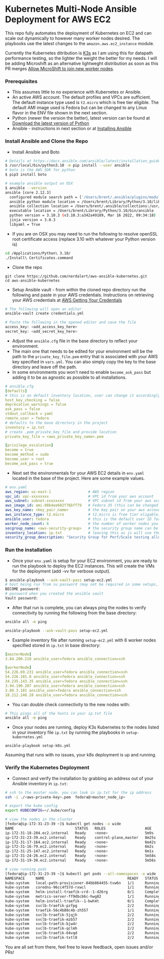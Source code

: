 # Kubernetes Multi-Node Ansible Deployment for AWS EC2

This repo fully automates the deployment of Kubernetes on EC2 and can scale out dynamically to however
many worker nodes desired. The playbooks use the latest changes to the `amazon.aws.ec2_instance` module.

Currently the Kubernetes ditribution is [K3s](https://github.com/k3s-io/k3s) as I am using this for datapath
performance testing, so the lighter the weight the better for my needs. I will be adding Microshift as an
alternative lightweght distribution as soon as this PR merges [Allow MicroShift to join new worker nodes](https://github.com/redhat-et/microshift/pull/471).

### Prerequisites

- This assumes little to no experience with Kubernetes or Ansible.
- An active AWS account. The default profiles and VPCs are sufficient. The default instance type used
  is `t2.micro` which is free tier eligible. The default AMI image used is Fedora but can be changed to
  any Linux flavor in the ENV file shown in the next section.
- Python (newer the version the better), latest version can be found at [Download the latest version of Python](https://www.python.org/downloads/)
- Ansible - instructions in next section or at [Installing Ansible](https://docs.ansible.com/ansible/latest/installation_guide/intro_installation.html#installing-ansible)


### Install Ansible and Clone the Repo


- Install Ansible and Boto

```sh
# Details at https://docs.ansible.com/ansible/latest/installation_guide/intro_installation.html
$ /usr/local/bin/python3.10 -m pip install --user ansible
# boto is the AWS SDK for python
$ pip3 install boto

# example ansible output on OSX
$ ansible --version
ansible [core 2.12.3]
  configured module search path = ['/Users/brent/.ansible/plugins/modules', '/usr/share/ansible/plugins/modules']
  ansible python module location = /Users/brent/Library/Python/3.10/lib/python/site-packages/ansible
  ansible collection location = /Users/brent/.ansible/collections:/usr/share/ansible/collections
  executable location = /Users/brent/Library/Python/3.10/bin/ansible
  python version = 3.10.3 (v3.10.3:a342a49189, Mar 16 2022, 09:34:18) [Clang 13.0.0 (clang-1300.0.29.30)]
  jinja version = 3.0.3
  libyaml = True
```

- If you are on OSX you may need to run the following to resolve openSSL root certificate access (replace 3.10 with whatever your Python version is)

```sh
cd /Applications/Python\ 3.10/
./Install\ Certificates.command
```


- Clone the repo
```
git clone https://github.com/nerdalert/aws-ansible-kubernetes.git
cd aws-ansible-kubernetes 
```


- Setup Ansible vault - from within the cloned repo directory run the following and paste in your
  AWS credentials. Instructions on retrieving your AWS credentials at [AWS Getting Your Credentials](https://docs.aws.amazon.com/sdk-for-javascript/v2/developer-guide/getting-your-credentials.html)

```sh
# The following will open an editor
ansible-vault create credentials.yml

# Paste the following in the opened editor and save the file
access_key: <add_access_key_here>
secret_key: <add_secret_key_here>
```

- Adjust the `ansible.cfg` file in the base directory to reflect your environment.
- The main one that needs to be edited for your environment will be the path to the
  `private_key_file.pem` entry that is associated with your AWS key specified in `vars.yml`.
  You can also simply copy the key to the base directory and leave off the path.
- In some environments you won't need to enable `become_ask_pass` but adding it to be as
  agnostic as possible to all installations.

```yaml
# ansible.cfg
[defaults]
# this is an default inventory location, user can change it accordingly
host_key_checking = false
deprecation_warnings = false
ask_pass = false
stdout_callback = yaml
remote_user = fedora
# defaults to the base directory in the project
inventory = ip.txt
# create .pem private_key_file and provide location
private_key_file = <aws_private_key_name>.pem

[privilege_escalation]
become = true
become_method = sudo
become_user = root
become_ask_pass = true
```

- Next set the environmentals for your AWS EC2 details in `env.yaml` located in the base
  of the project. Here are some example values.

```yaml
# env.yaml
aws_region: us-east-1                 # AWS region
vpc_id: vpc-xxxxxxxx                  # VPC id from your aws account
aws_subnet: subnet-xxxxxxxx           # VPC subnet id from your aws account
aws_image_id: ami-08b4ee602f76bff79   # Fedora 35 (this can be changed to most any Linux distro, be sure to change ansible_user name if you use a different distro)
aws_key_name: <key_pair_name>         # the key pair on your aws account to use
aws_instance_type: t2.micro           # t2.micro is free tier eligable, but you can use any type to scale up
ansible_user: fedora                  # this is the default user ID for your AMI image. Example, AWS AMI is ec2-user etc
worker_node_count: 6                  # the number of worker nodes you want to deploy
secgroup_name: <aws-security-group>   # the security group name can be an existing group or else it will be created by the playbook
inventory_location: ip.txt            # leaving this as is will use the ip.txt file in the base directory
security_group_description: "Security Group for Perf/Scale testing allowing ssh ingress"
```

### Run the installation

- Once your `env.yaml` is setup for your EC2 environment, you are ready to run the playbook to deploy the EC2 instances.
  This will create the VMs for the deployment (add -vv for verbose output).


```sh
$ ansible-playbook --ask-vault-pass setup-ec2.yml
# host being run from su password (may not be required in some setups, can disable in ansible.cfg)
BECOME password:
# password when you created the ansible vault
Vault password:
```

- After that run is complete, you can always ping the nodes to verify connectivity by running the following from the base directory:

```sh
ansible all -m ping
```

```sh
ansible-playbook --ask-vault-pass setup-ec2.yml
```

- Example inventory file after running `setup-ec2.yml` with 6 worker nodes specified stored in `ip.txt` in base directory:

```yaml
[masterNode]
3.84.200.218 ansible_user=fedora ansible_connection=ssh

[workerNode]
54.226.69.231 ansible_user=fedora ansible_connection=ssh
54.226.101.8 ansible_user=fedora ansible_connection=ssh
34.235.143.35 ansible_user=fedora ansible_connection=ssh
3.94.190.207 ansible_user=fedora ansible_connection=ssh
3.88.3.101 ansible_user=fedora ansible_connection=ssh
18.212.246.28 ansible_user=fedora ansible_connection=ssh
```

- You can double check connectivity to the new nodes with:

```sh
# This pings all of the hosts in your ip.txt file 
ansible all -m ping
```

- Once your nodes are running, deploy K3s Kubernetes to the nodes listed in your inventory file `ip.txt` by running the playbooks in `setup-kubernetes.yml`

```
ansible-playbook setup-k8s.yml
```

Assuming that runs with no issues, your k8s deployment is up and running.

### Verify the Kubernetes Deployment

- Connect and verify the installation by grabbing an address out of your Ansible inventory in `ip.txt`:

```sh
# ssh to the master node. you can look in ip.txt for the ip address
ssh -i ./<aws-private-key>.pem  fedora@<master_node_ip>

# export the kube config
export KUBECONFIG=~/.kube/config

# view the nodes in the cluster
[fedora@ip-172-31-23-39 ~]$ kubectl get nodes -o wide
NAME                            STATUS   ROLES                  AGE     VERSION        INTERNAL-IP     EXTERNAL-IP   OS-IMAGE                          KERNEL-VERSION            CONTAINER-RUNTIME
ip-172-31-18-204.ec2.internal   Ready    <none>                 5m9s    v1.22.7+k3s1   172.31.18.204   <none>        Fedora Linux 35 (Cloud Edition)   5.14.10-300.fc35.x86_64   containerd://1.5.9-k3s1
ip-172-31-23-39.ec2.internal    Ready    control-plane,master   8m25s   v1.22.7+k3s1   172.31.23.39    <none>        Fedora Linux 35 (Cloud Edition)   5.14.10-300.fc35.x86_64   containerd://1.5.9-k3s1
ip-172-31-17-164.ec2.internal   Ready    <none>                 6m42s   v1.22.7+k3s1   172.31.17.164   <none>        Fedora Linux 35 (Cloud Edition)   5.14.10-300.fc35.x86_64   containerd://1.5.9-k3s1
ip-172-31-16-79.ec2.internal    Ready    <none>                 6m2s    v1.22.7+k3s1   172.31.16.79    <none>        Fedora Linux 35 (Cloud Edition)   5.14.10-300.fc35.x86_64   containerd://1.5.9-k3s1
ip-172-31-25-147.ec2.internal   Ready    <none>                 6m1s    v1.22.7+k3s1   172.31.25.147   <none>        Fedora Linux 35 (Cloud Edition)   5.14.10-300.fc35.x86_64   containerd://1.5.9-k3s1
ip-172-31-24-26.ec2.internal    Ready    <none>                 5m58s   v1.22.7+k3s1   172.31.24.26    <none>        Fedora Linux 35 (Cloud Edition)   5.14.10-300.fc35.x86_64   containerd://1.5.9-k3s1
ip-172-31-19-38.ec2.internal    Ready    <none>                 5m56s   v1.22.7+k3s1   172.31.19.38    <none>        Fedora Linux 35 (Cloud Edition)   5.14.10-300.fc35.x86_64   containerd://1.5.9-k3s1

# view running pods
[fedora@ip-172-31-23-39 ~]$ kubectl get pods --all-namespaces -o wide
NAMESPACE     NAME                                      READY   STATUS      RESTARTS   AGE     IP          NODE                            NOMINATED NODE   READINESS GATES
kube-system   local-path-provisioner-84bb864455-tvw6n   1/1     Running     0          8m54s   10.42.0.5   ip-172-31-23-39.ec2.internal    <none>           <none>
kube-system   coredns-96cc4f57d-rxwcl                   1/1     Running     0          8m54s   10.42.0.4   ip-172-31-23-39.ec2.internal    <none>           <none>
kube-system   helm-install-traefik-crd--1-d26rg         0/1     Completed   0          8m55s   10.42.0.2   ip-172-31-23-39.ec2.internal    <none>           <none>
kube-system   metrics-server-ff9dbcb6c-hwg82            1/1     Running     0          8m54s   10.42.0.6   ip-172-31-23-39.ec2.internal    <none>           <none>
kube-system   helm-install-traefik--1-bwh4t             0/1     Completed   1          8m55s   10.42.0.3   ip-172-31-23-39.ec2.internal    <none>           <none>
kube-system   svclb-traefik-pzfpg                       2/2     Running     0          8m11s   10.42.0.7   ip-172-31-23-39.ec2.internal    <none>           <none>
kube-system   traefik-56c4b88c4b-zh557                  1/1     Running     0          8m13s   10.42.0.8   ip-172-31-23-39.ec2.internal    <none>           <none>
kube-system   svclb-traefik-5jqjh                       2/2     Running     0          7m24s   10.42.1.2   ip-172-31-17-164.ec2.internal   <none>           <none>
kube-system   svclb-traefik-mzb57                       2/2     Running     0          6m44s   10.42.2.2   ip-172-31-16-79.ec2.internal    <none>           <none>
kube-system   svclb-traefik-bjw4r                       2/2     Running     0          6m43s   10.42.3.2   ip-172-31-25-147.ec2.internal   <none>           <none>
kube-system   svclb-traefik-qclmh                       2/2     Running     0          6m40s   10.42.4.2   ip-172-31-24-26.ec2.internal    <none>           <none>
kube-system   svclb-traefik-64vqd                       2/2     Running     0          6m38s   10.42.5.2   ip-172-31-19-38.ec2.internal    <none>           <none>
kube-system   svclb-traefik-txtl8                       2/2     Running     0          5m51s   10.42.6.2   ip-172-31-18-204.ec2.internal   <none>           <none>
```

You are all set from there, feel free to leave feedback, open issues and/or PRs!
